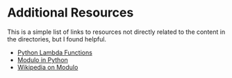 # Additional Resources
This is a simple list of links to resources not directly related to the content in the directories, but I found helpful.

* [Python Lambda Functions](http://www.secnetix.de/olli/Python/lambda_functions.hawk)
* [Modulo in Python](http://stackoverflow.com/questions/3883004/negative-numbers-modulo-in-python)
* [Wikipedia on Modulo](https://en.wikipedia.org/wiki/Modulo_operation)
